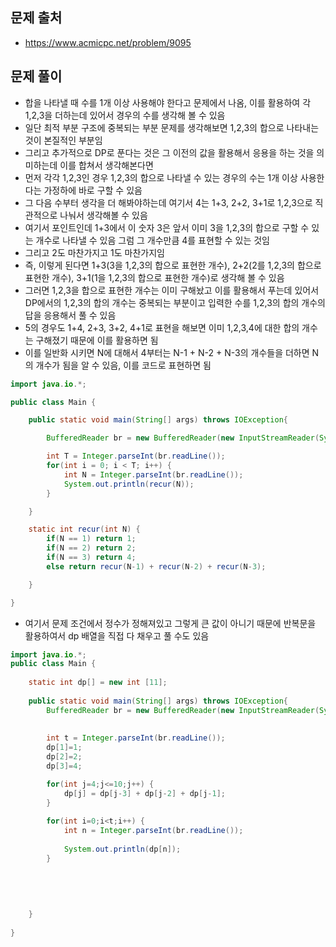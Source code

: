 ## 문제 출처
- https://www.acmicpc.net/problem/9095

## 문제 풀이
- 합을 나타낼 때 수를 1개 이상 사용해야 한다고 문제에서 나옴, 이를 활용하여 각 1,2,3을 더하는데 있어서 경우의 수를 생각해 볼 수 있음
- 일단 최적 부분 구조에 중복되는 부분 문제를 생각해보면 1,2,3의 합으로 나타내는 것이 본질적인 부분임
- 그리고 추가적으로 DP로 푼다는 것은 그 이전의 값을 활용해서 응용을 하는 것을 의미하는데 이를 합쳐서 생각해본다면
- 먼저 각각 1,2,3인 경우 1,2,3의 합으로 나타낼 수 있는 경우의 수는 1개 이상 사용한다는 가정하에 바로 구할 수 있음
- 그 다음 수부터 생각을 더 해봐야하는데 여기서 4는 1+3, 2+2, 3+1로 1,2,3으로 직관적으로 나눠서 생각해볼 수 있음
- 여기서 포인트인데 1+3에서 이 숫자 3은 앞서 이미 3을 1,2,3의 합으로 구할 수 있는 개수로 나타낼 수 있음 그럼 그 개수만큼 4를 표현할 수 있는 것임
- 그리고 2도 마찬가지고 1도 마찬가지임
- 즉, 이렇게 된다면 1+3(3을 1,2,3의 합으로 표현한 개수), 2+2(2를 1,2,3의 합으로 표현한 개수), 3+1(1을 1,2,3의 합으로 표현한 개수)로 생각해 볼 수 있음
- 그러면 1,2,3을 합으로 표현한 개수는 이미 구해놨고 이를 활용해서 푸는데 있어서 DP에서의 1,2,3의 합의 개수는 중복되는 부분이고 입력한 수를 1,2,3의 합의 개수의 답을 응용해서 풀 수 있음
- 5의 경우도 1+4, 2+3, 3+2, 4+1로 표현을 해보면 이미 1,2,3,4에 대한 합의 개수는 구해졌기 때문에 이를 활용하면 됨
- 이를 일반화 시키면 N에 대해서 4부터는 N-1 + N-2 + N-3의 개수들을 더하면 N의 개수가 됨을 알 수 있음, 이를 코드로 표현하면 됨
```java
import java.io.*;

public class Main {

    public static void main(String[] args) throws IOException{

        BufferedReader br = new BufferedReader(new InputStreamReader(System.in));

        int T = Integer.parseInt(br.readLine());
        for(int i = 0; i < T; i++) {
            int N = Integer.parseInt(br.readLine());
            System.out.println(recur(N));
        }

    }

    static int recur(int N) {
        if(N == 1) return 1;
        if(N == 2) return 2;
        if(N == 3) return 4;
        else return recur(N-1) + recur(N-2) + recur(N-3);

    }

}
```

- 여기서 문제 조건에서 정수가 정해져있고 그렇게 큰 값이 아니기 때문에 반복문을 활용하여서 dp 배열을 직접 다 채우고 풀 수도 있음
```java
import java.io.*;
public class Main {
	
	static int dp[] = new int [11];
	
	public static void main(String[] args) throws IOException{
		BufferedReader br = new BufferedReader(new InputStreamReader(System.in));
		
		
		int t = Integer.parseInt(br.readLine());
		dp[1]=1; 
		dp[2]=2;
		dp[3]=4;

		for(int j=4;j<=10;j++) { 
			dp[j] = dp[j-3] + dp[j-2] + dp[j-1]; 
		}
		
		for(int i=0;i<t;i++) {
			int n = Integer.parseInt(br.readLine());
		
			System.out.println(dp[n]);
		}
		
		
		
		
		
	}
	
}
```